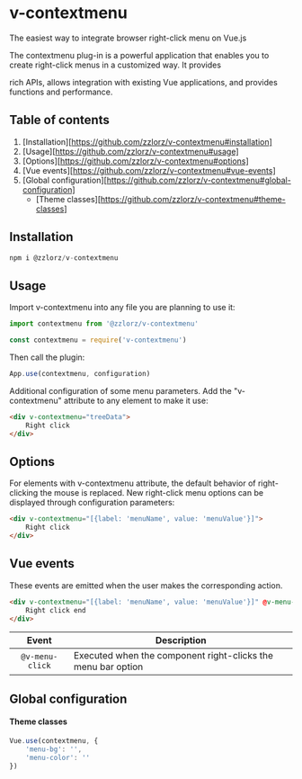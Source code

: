 # v-contextmenu

The easiest way to integrate browser right-click menu on Vue.js

The contextmenu plug-in is a powerful application that enables you to create right-click menus in a customized way. It provides 

rich APIs, allows integration with existing Vue applications, and provides functions and performance.



## Table of contents

1. [Installation][https://github.com/zzlorz/v-contextmenu#installation]
2. [Usage][https://github.com/zzlorz/v-contextmenu#usage]
3. [Options][https://github.com/zzlorz/v-contextmenu#options]
4. [Vue events][https://github.com/zzlorz/v-contextmenu#vue-events]
5. [Global configuration][https://github.com/zzlorz/v-contextmenu#global-configuration]
   - [Theme classes][https://github.com/zzlorz/v-contextmenu#theme-classes]	



## Installation

```javascript
npm i @zzlorz/v-contextmenu
```



## Usage

Import v-contextmenu into any file you are planning to use it:

```javascript
import contextmenu from '@zzlorz/v-contextmenu'
```

```javascript
const contextmenu = require('v-contextmenu')
```



Then call the plugin:

```javascript
App.use(contextmenu, configuration)
```

Additional configuration of some menu parameters. Add the "v-contextmenu" attribute to any element to make it use:

```html
<div v-contextmenu="treeData">
    Right click
</div>
```



## Options

For elements with v-contextmenu attribute, the default behavior of right-clicking the mouse is replaced. New right-click menu options can be displayed through configuration parameters:

```html
<div v-contextmenu="[{label: 'menuName', value: 'menuValue'}]">
    Right click
</div>
```



## Vue events

These events are emitted when the user makes the corresponding action.

```html
<div v-contextmenu="[{label: 'menuName', value: 'menuValue'}]" @v-menu-click="someFunction">
    Right click end
</div>
```

|      Event      | Description                                                  |
| :-------------: | ------------------------------------------------------------ |
| `@v-menu-click` | Executed when the component right-clicks the menu bar option |



## Global configuration

#### Theme classes

```javascript
Vue.use(contextmenu, {
    'menu-bg': '',
    'menu-color': ''
})
```

